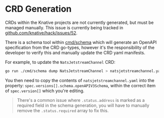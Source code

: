 # CRD Generation

CRDs within the Knative projects are not currently generated, but must be managed manually. This issue is currently 
being tracked in [github.com/knative/hack/issues/52](https://github.com/knative/hack/issues/52).

There is a schema tool within [cmd/schema](../cmd/schema) which will generate an OpenAPI specification from the CRD 
go-types, however it's the responsibility of the developer to verify this and manually update the CRD yaml manifests.

For example, to update the `NatsJetstreamChannel` CRD:

```sh
go run ./cmd/schema dump NatsJetstreamChannel > natsjetstreamchannel.yaml
```

You then need to copy the contents of `natsjetstreamchannel.yaml` into the 
property: `spec.versions[].schema.openAPIV3Schema`, within the correct item of `spec.version[]` which you're editing.

> There's a common issue where `.status.address` is marked as a required field in the schema generation, you will have 
> to manually remove the `.status.required` array to fix this.
